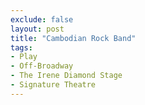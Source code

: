 ```yaml
---
exclude: false
layout: post
title: "Cambodian Rock Band"
tags:
- Play
- Off-Broadway
- The Irene Diamond Stage
- Signature Theatre
---
```


